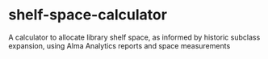# shelf-space-calculator
A calculator to allocate library shelf space, as informed by historic subclass expansion, using Alma Analytics reports and space measurements
